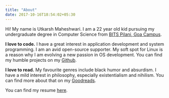 ```yaml
---
title: "About"
date: 2017-10-16T18:54:02+05:30
---
```


Hi! My name is Utkarsh Maheshwari. I am a 22 year old kid pursuing my
undergraduate degree in Computer Science from
[BITS Pilani, Goa Campus](http://www.bits-pilani.ac.in/Goa/).

**I love to code.** I have a great interest in application development and
system programming. I am an avid open-source supporter. My soft spot for Linux
is a reason why I am evolving a new passion in OS development. You can find my
humble projects on my [Github](https://github.com/coditva).

**I love to read.** My favourite genres include black humor and absurdism. I
have a mild interest in philosophy, especially existentialism and nihilism. You
can find more about that on my [Goodreads](https://www.goodreads.com/coditva).

You can find my resume [here](/resume.pdf).
